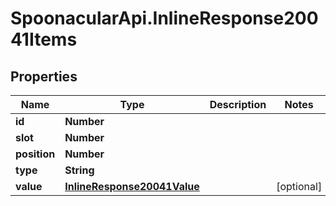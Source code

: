 # SpoonacularApi.InlineResponse20041Items

## Properties

Name | Type | Description | Notes
------------ | ------------- | ------------- | -------------
**id** | **Number** |  | 
**slot** | **Number** |  | 
**position** | **Number** |  | 
**type** | **String** |  | 
**value** | [**InlineResponse20041Value**](InlineResponse20041Value.md) |  | [optional] 


